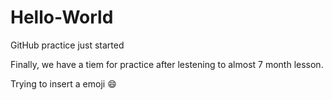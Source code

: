 # Hello-World
GitHub practice just started

Finally, we have a tiem for practice after lestening to almost 7 month lesson.

Trying to insert a emoji :smile:  
